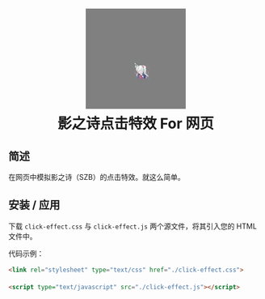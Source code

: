 # <p align="center">![示例](asset/1.webp)<br/>影之诗点击特效 For 网页</span>

## 简述

在网页中模拟影之诗（SZB）的点击特效。就这么简单。

## 安装 / 应用

下载 `click-effect.css` 与 `click-effect.js` 两个源文件，将其引入您的 HTML文件中。

代码示例：

```html
<link rel="stylesheet" type="text/css" href="./click-effect.css">

<script type="text/javascript" src="./click-effect.js"></script>
```
